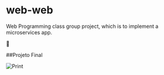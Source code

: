 ﻿# web-web
Web Programming class group project, which is to implement a microservices app.

🐸 

##Projeto Final

![Print](https://i.imgur.com/CYcNK8D.png)